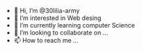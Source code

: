 - 👋 Hi, I’m @30lilia-army
- 👀 I’m interested in Web desing
- 🌱 I’m currently learning computer Science
- 💞️ I’m looking to collaborate on ...
- 📫 How to reach me ...

<!---
30lilia-army/30lilia-army is a ✨ special ✨ repository because its `README.md` (this file) appears on your GitHub profile.
You can click the Preview link to take a look at your changes.
--->
